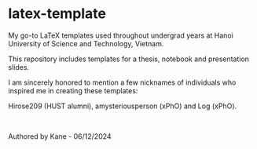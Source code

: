# latex-template

My go-to LaTeX templates used throughout undergrad years at Hanoi University of Science and Technology, Vietnam.

This repository includes templates for a thesis, notebook and presentation slides.

I am sincerely honored to mention a few nicknames of individuals who inspired me in creating these templates:

Hirose209 (HUST alumni), amysteriousperson (xPhO) and Log (xPhO).

<br />

Authored by Kane - 06/12/2024
